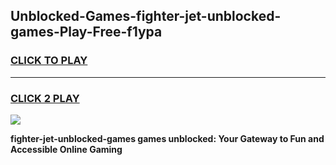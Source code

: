 
## Unblocked-Games-fighter-jet-unblocked-games-Play-Free-f1ypa
<h3>
<a href="https://premium76.site?title=fighter-jet-unblocked-games&ref=20M">CLICK TO PLAY</a></h3>
<hr>

<h3>
<a href="https://premium76.site?title=fighter-jet-unblocked-games&ref=20M">CLICK 2 PLAY</a>
  
</h3>

<a href="https://premium76.site?title=fighter-jet-unblocked-games&ref=19M"><img src="https://clearcache.store/games.png"></a>


**fighter-jet-unblocked-games games unblocked: Your Gateway to Fun and Accessible Online Gaming**
